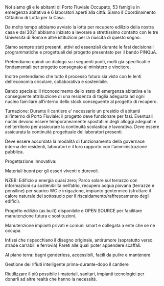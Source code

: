 Noi siamo gli e le abitanti di Porto Fluviale Occupato, 53 famiglie in emergenza abitativa e 6 laboratori aperti alla città. Siamo il Coordinamento Cittadino di Lotta per la Casa.

Da molto tempo abbiamo avviato la lotta per recupero edilizio della nostra casa e dal 2021 abbiamo iniziato a lavorare a strettissimo contatto con le tre Università di Roma e altre istituzioni per la riuscita di questo sogno.

Siamo sempre stati presenti, attivi ed essenziali durante le fasi decisionali programmatiche e progettuali del progetto presentato per il bando PINQuA.

Pretendiamo quindi un dialogo su i seguenti punti, molti già specificati e fondamentali per progetto consegnato al ministero e vincitore.

Inoltre pretendiamo che tutto il processo futuro sia visto con le lenti dell’economia circolare, collaborativa e sostenibile.

Bando speciale: Il riconoscimento dello stato di emergenza abitativa e la conseguente attribuzione di una residenza di taglia adeguata ad ogni nucleo familiare all'interno dello stock conseguente al progetto di recupero.

Turnazione: Durante il cantiere e' necessario un presidio di abitanti all'interno di Porto Fluviale: il progetto deve funzionare per fasi. Eventuali nuclei devono essere temporaneamente spostati in degli alloggi adeguati e nel territorio per assicurare la continuità scolastica e lavorativa.
Deve essere assicurata la continuità progettuale dei laboratori presenti.

Deve essere accordata la modalità di funzionamento della governace interna dei residenti, laboratori e il loro rapporto con l'amministrazione pubblica.


Progettazione innovativa: 

Materiali buoni per gli esseri viventi e durevoli. 

NZEB: Edificio a energia quasi zero; Parco solare sul terrazzo con informazioni su sostenibilità nell’atrio, recupero acqua piovana (terrazze e pensiline) per scarico WC e irrigazione, impianto geotermico (sfruttare il calore naturale del sottosuolo per il riscaldamento/raffrescamento degli edifici).

Progetto edilizio (as built) disponibile e OPEN SOURCE per facilitare manutenzione futura e sostituzioni.

Manutenzione impianti privati e comuni smart e collegata a ente che se ne occupa.

Infissi che rispecchiano il disegno originale, antirumore (sopratutto verso strade carrabili e ferrovia)
Pareti alle quali poter appendere scaffali.

Al piano terra: bagni genderless, accessibili, facili da pulire e mantenere

Gestione dei rifiuti intelligente prima-durante-dopo il cantiere

Riutilizzare il più possibile i materiali, sanitari, impianti tecnologici per donarli ad altre realtà che hanno la necessità.
